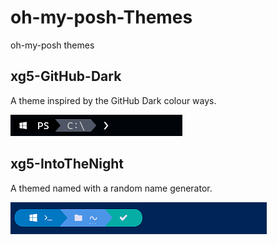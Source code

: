 # oh-my-posh-Themes
oh-my-posh themes

## xg5-GitHub-Dark

A theme inspired by the GitHub Dark colour ways.

![xg5-GitHub-Dark](images/xg5-ghd.png)

## xg5-IntoTheNight

A themed named with a random name generator.

![xg5-IntoTheNight](images/xg5-into.png)
